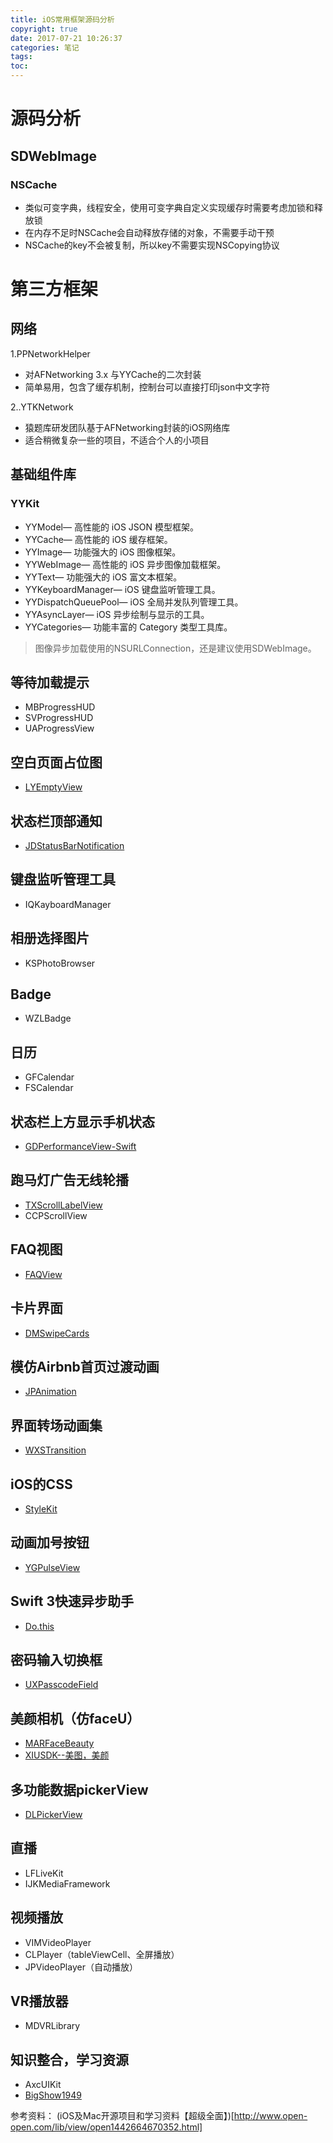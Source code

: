 ```yaml
---
title: iOS常用框架源码分析
copyright: true
date: 2017-07-21 10:26:37
categories: 笔记
tags:
toc:
---
```


# 源码分析
## SDWebImage
### NSCache
* 类似可变字典，线程安全，使用可变字典自定义实现缓存时需要考虑加锁和释放锁
* 在内存不足时NSCache会自动释放存储的对象，不需要手动干预
* NSCache的key不会被复制，所以key不需要实现NSCopying协议
<!--more-->

# 第三方框架
## 网络
1.PPNetworkHelper
* 对AFNetworking 3.x 与YYCache的二次封装
* 简单易用，包含了缓存机制，控制台可以直接打印json中文字符

2..YTKNetwork
* 猿题库研发团队基于AFNetworking封装的iOS网络库
* 适合稍微复杂一些的项目，不适合个人的小项目

## 基础组件库
### YYKit
* YYModel— 高性能的 iOS JSON 模型框架。
* YYCache— 高性能的 iOS 缓存框架。
* YYImage— 功能强大的 iOS 图像框架。
* YYWebImage— 高性能的 iOS 异步图像加载框架。
* YYText— 功能强大的 iOS 富文本框架。
* YYKeyboardManager— iOS 键盘监听管理工具。
* YYDispatchQueuePool— iOS 全局并发队列管理工具。
* YYAsyncLayer— iOS 异步绘制与显示的工具。
* YYCategories— 功能丰富的 Category 类型工具库。
> 图像异步加载使用的NSURLConnection，还是建议使用SDWebImage。

## 等待加载提示
* MBProgressHUD
* SVProgressHUD
* UAProgressView

## 空白页面占位图
* [LYEmptyView](https://github.com/yangli-dev/LYEmptyView)

## 状态栏顶部通知
* [JDStatusBarNotification](https://github.com/jaydee3/JDStatusBarNotification)

## 键盘监听管理工具
* IQKayboardManager

## 相册选择图片
* KSPhotoBrowser

## Badge
* WZLBadge

## 日历
* GFCalendar
* FSCalendar

## 状态栏上方显示手机状态
* [GDPerformanceView-Swift](https://github.com/dani-gavrilov/GDPerformanceView-Swift)

## 跑马灯广告无线轮播
* [TXScrollLabelView](https://github.com/tingxins/TXScrollLabelView)
* CCPScrollView

## FAQ视图
* [FAQView](https://github.com/mukeshthawani/FAQView)

## 卡片界面
* [DMSwipeCards](https://github.com/D-32/DMSwipeCards)

## 模仿Airbnb首页过渡动画
* [JPAnimation](https://github.com/newyjp/JPAnimation)

## 界面转场动画集
* [WXSTransition](https://github.com/alanwangmodify/WXSTransition)

## iOS的CSS
* [StyleKit](https://github.com/146BC/StyleKit)

## 动画加号按钮
* [YGPulseView](https://github.com/YGeorge/YGPulseView)

## Swift 3快速异步助手
* [Do.this](https://github.com/BarakRL/Do.this)

## 密码输入切换框
* [UXPasscodeField](https://github.com/eddy-lau/UXPasscodeField)

## 美颜相机（仿faceU）
* [MARFaceBeauty](https://github.com/Maru-zhang/MARFaceBeauty)
* [XIUSDK--美图，美颜]()

## 多功能数据pickerView
* [DLPickerView](https://github.com/coder-zwz/DLPickerView)

## 直播
* LFLiveKit
* IJKMediaFramework

## 视频播放
* VIMVideoPlayer
* CLPlayer（tableViewCell、全屏播放）
* JPVideoPlayer（自动播放）

## VR播放器
* MDVRLibrary

## 知识整合，学习资源
* AxcUIKit
* [BigShow1949](https://github.com/BigShow1949/BigShow1949)


参考资料：
(iOS及Mac开源项目和学习资料【超级全面】)[http://www.open-open.com/lib/view/open1442664670352.html]
